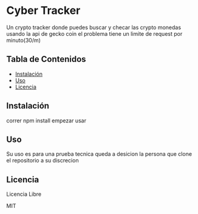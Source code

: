 # Cyber Tracker

Un crypto tracker donde puedes buscar y checar las crypto monedas usando la api de gecko coin el problema tiene un limite de request por minuto(30/m)

## Tabla de Contenidos

- [Instalación](#instalación)
- [Uso](#uso)
- [Licencia](#licencia)

## Instalación

correr npm install empezar usar

## Uso
Su uso es para una prueba tecnica queda a desicion la persona que clone el repositorio a su discrecion

## Licencia
Licencia Libre

MIT